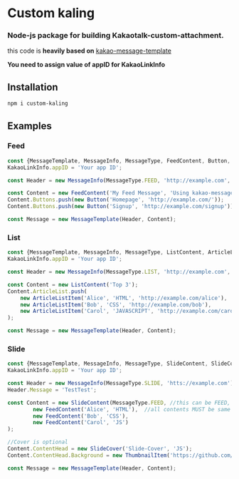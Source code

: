 # Custom kaling

### Node-js package for building Kakaotalk-custom-attachment.

this code is **heavily based on** [kakao-message-template](https://github.com/delta-kor/kakao-message-template) 

**You need to assign value of appID for KakaoLinkInfo**

## Installation

```bash
npm i custom-kaling
```

## Examples

### Feed

```jsx
const {MessageTemplate, MessageInfo, MessageType, FeedContent, Button, KakaoLinkInfo} = require('custom-kaling');
KakaoLinkInfo.appID = 'Your app ID';

const Header = new MessageInfo(MessageType.FEED, 'http://example.com', 'App Name', 'http://example.com/icon.png');

const Content = new FeedContent('My Feed Message', 'Using kakao-message-template', 'https://example.com/mypage');
Content.Buttons.push(new Button('Homepage', 'http://example.com/'));
Content.Buttons.push(new Button('Signup', 'http://example.com/signup'));

const Message = new MessageTemplate(Header, Content);
```

### List

```jsx
const {MessageTemplate, MessageInfo, MessageType, ListContent, ArticleListItem, KakaoLinkInfo} = require('custom-kaling');
KakaoLinkInfo.appID = 'Your app ID';

const Header = new MessageInfo(MessageType.LIST, 'http://example.com', 'App Name', 'http://example.com/icon.png');

const Content = new ListContent('Top 3');
Content.ArticleList.push(
    new ArticleListItem('Alice', 'HTML', 'http://example.com/alice'),
    new ArticleListItem('Bob', 'CSS', 'http://example.com/bob'),
    new ArticleListItem('Carol', 'JAVASCRIPT', 'http://example.com/carol')
);

const Message = new MessageTemplate(Header, Content);
```

### Slide

```jsx
const {MessageTemplate, MessageInfo, MessageType, SlideContent, SlideCover, FeedContent, ThumbnailItem, KakaoLinkInfo} = require("custom-kaling");
KakaoLinkInfo.appID = 'Your app ID';

const Header = new MessageInfo(MessageType.SLIDE, 'htts://example.com');
Header.Message = 'TestTest'; 

const Content = new SlideContent(MessageType.FEED, //this can be FEED, LIST, COMMERCE
		new FeedContent('Alice', 'HTML'),  //all contents MUST be same class
		new FeedContent('Bob', 'CSS'),
		new FeedContent('Carol', 'JS')
);

//Cover is optional
Content.ContentHead = new SlideCover('Slide-Cover', 'JS'); 
Content.ContentHead.Background = new ThumbnailItem('https://github.com/fluidicon.png');

const Message = new MessageTemplate(Header, Content);
```
